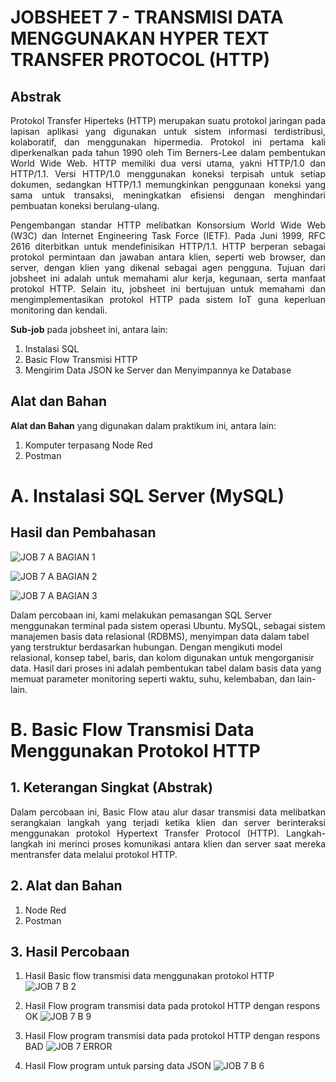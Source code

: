 # JOBSHEET 7 - TRANSMISI DATA MENGGUNAKAN HYPER TEXT TRANSFER PROTOCOL (HTTP)

## Abstrak
<p align="justify">Protokol Transfer Hiperteks (HTTP) merupakan suatu protokol jaringan pada lapisan aplikasi yang digunakan untuk sistem informasi terdistribusi, kolaboratif, dan menggunakan hipermedia. Protokol ini pertama kali diperkenalkan pada tahun 1990 oleh Tim Berners-Lee dalam pembentukan World Wide Web. HTTP memiliki dua versi utama, yakni HTTP/1.0 dan HTTP/1.1. Versi HTTP/1.0 menggunakan koneksi terpisah untuk setiap dokumen, sedangkan HTTP/1.1 memungkinkan penggunaan koneksi yang sama untuk transaksi, meningkatkan efisiensi dengan menghindari pembuatan koneksi berulang-ulang.</p>

<p align="justify">Pengembangan standar HTTP melibatkan Konsorsium World Wide Web (W3C) dan Internet Engineering Task Force (IETF). Pada Juni 1999, RFC 2616 diterbitkan untuk mendefinisikan HTTP/1.1. HTTP berperan sebagai protokol permintaan dan jawaban antara klien, seperti web browser, dan server, dengan klien yang dikenal sebagai agen pengguna. Tujuan dari jobsheet ini adalah untuk memahami alur kerja, kegunaan, serta manfaat protokol HTTP. Selain itu, jobsheet ini bertujuan untuk memahami dan mengimplementasikan protokol HTTP pada sistem IoT guna keperluan monitoring dan kendali.
</p>

**Sub-job** pada jobsheet ini, antara lain:
1. Instalasi SQL
2. Basic Flow Transmisi HTTP
3. Mengirim Data JSON ke Server dan Menyimpannya ke Database

## Alat dan Bahan
**Alat dan Bahan** yang digunakan dalam praktikum ini, antara lain:
1) Komputer terpasang Node Red
2) Postman

# A. Instalasi SQL Server (MySQL)

## Hasil dan Pembahasan 

![JOB 7 A BAGIAN 1](https://github.com/ghinazhafirah/EMBEDDED/assets/151806874/85c55ae6-6b8a-4d46-a53f-b901670ff365)

![JOB 7 A BAGIAN 2](https://github.com/ghinazhafirah/EMBEDDED/assets/151806874/45a2a2b6-1e70-4f70-a4de-b29287fa7b34)

![JOB 7 A BAGIAN 3](https://github.com/ghinazhafirah/EMBEDDED/assets/151806874/572d630a-bfd4-4a35-ba64-ff576f87ba32)

Dalam percobaan ini, kami melakukan pemasangan SQL Server menggunakan terminal pada sistem operasi Ubuntu. MySQL, sebagai sistem manajemen basis data relasional (RDBMS), menyimpan data dalam tabel yang terstruktur berdasarkan hubungan. Dengan mengikuti model relasional, konsep tabel, baris, dan kolom digunakan untuk mengorganisir data. Hasil dari proses ini adalah pembentukan tabel dalam basis data yang memuat parameter monitoring seperti waktu, suhu, kelembaban, dan lain-lain.

# B. Basic Flow Transmisi Data Menggunakan Protokol HTTP 

## 1. Keterangan Singkat (Abstrak)
<p align="justify">Dalam percobaan ini, Basic Flow atau alur dasar transmisi data melibatkan serangkaian langkah yang terjadi ketika klien dan server berinteraksi menggunakan protokol Hypertext Transfer Protocol (HTTP). Langkah-langkah ini merinci proses komunikasi antara klien dan server saat mereka mentransfer data melalui protokol HTTP.

## 2. Alat dan Bahan
1. Node Red
2. Postman
   
## 3. Hasil Percobaan

1. Hasil Basic flow transmisi data menggunakan protokol HTTP
![JOB 7 B 2](https://github.com/ghinazhafirah/EMBEDDED/assets/151806874/9f12657d-c9af-4129-bd26-42d9fdd99e6f)

2. Hasil Flow program transmisi data pada protokol HTTP dengan respons OK
![JOB 7 B 9](https://github.com/ghinazhafirah/EMBEDDED/assets/151806874/6432365a-c557-4449-83a7-892c2bb0946e)

3. Hasil Flow program transmisi data pada protokol HTTP dengan respons BAD
![JOB 7 ERROR](https://github.com/ghinazhafirah/EMBEDDED/assets/151806874/52fcbc41-0613-4715-a222-1acd2f440fff)

4. Hasil Flow program untuk parsing data JSON
![JOB 7 B 6](https://github.com/ghinazhafirah/EMBEDDED/assets/151806874/222aa8ae-1a65-4462-a9ec-d19640e83ad8)

